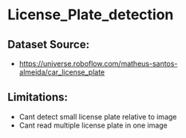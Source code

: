 # License_Plate_detection

## Dataset Source:
* https://universe.roboflow.com/matheus-santos-almeida/car_license_plate

## Limitations: 
* Cant detect small license plate relative to image
* Cant read multiple license plate in one image
